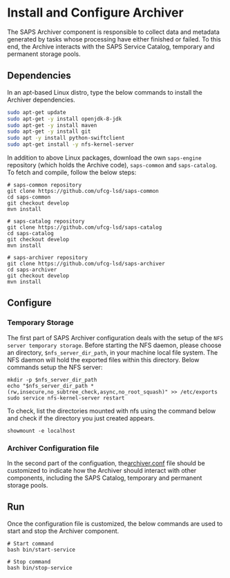 # Install and Configure Archiver

The SAPS Archiver component is responsible to collect data and metadata generated by tasks whose processing have either finished or failed. To this end, the Archive interacts with the SAPS Service Catalog, temporary and permanent storage pools.
  
## Dependencies

In an apt-based Linux distro, type the below commands to install the Archiver dependencies.

```bash
sudo apt-get update
sudo apt-get -y install openjdk-8-jdk
sudo apt-get -y install maven
sudo apt-get -y install git
sudo apt -y install python-swiftclient
sudo apt-get install -y nfs-kernel-server
```

In addition to above Linux packages, download the own ```saps-engine``` repository (which holds the Archive code), ```saps-common``` and ```saps-catalog```. To fetch and compile, follow the below steps:

```
# saps-common repository
git clone https://github.com/ufcg-lsd/saps-common
cd saps-common
git checkout develop
mvn install

# saps-catalog repository
git clone https://github.com/ufcg-lsd/saps-catalog
cd saps-catalog
git checkout develop
mvn install

# saps-archiver repository
git clone https://github.com/ufcg-lsd/saps-archiver
cd saps-archiver
git checkout develop
mvn install
```

## Configure

### Temporary Storage

The first part of SAPS Archiver configuration deals with the setup of the ```NFS server temporary storage```. Before starting the NFS daemon, please choose an directory, ```$nfs_server_dir_path```, in your machine local file system. The NFS daemon will hold the exported files within this directory. Below commands setup the NFS server:

```
mkdir -p $nfs_server_dir_path
echo "$nfs_server_dir_path *(rw,insecure,no_subtree_check,async,no_root_squash)" >> /etc/exports
sudo service nfs-kernel-server restart
```

To check, list the directories mounted with nfs using the command below and check if the directory you just created appears.
```
showmount -e localhost
```

### Archiver Configuration file


In the second part of the configuation, the[archiver.conf](/config/archiver.conf) file should be customized to indicate how the Archiver should interact with other components, including the SAPS Catalog, temporary and permanent storage pools.

## Run
Once the configuration file is customized, the below commands are used to start and stop the Archiver component.

```
# Start command
bash bin/start-service
```

```
# Stop command
bash bin/stop-service
```
